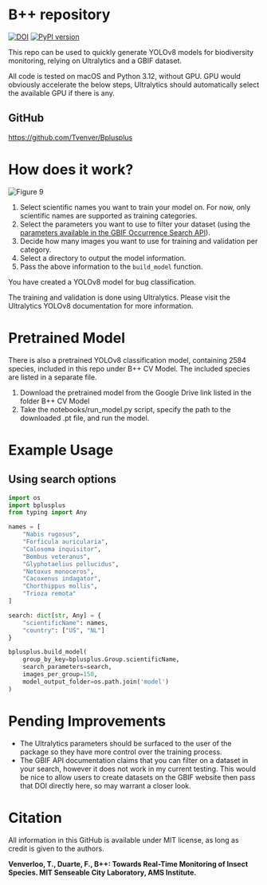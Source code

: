 # B++ repository

[![DOI](https://zenodo.org/badge/765250194.svg)](https://zenodo.org/badge/latestdoi/) 
[![PyPI version](https://badge.fury.io/py/bplusplus.svg)](https://badge.fury.io/py/bplusplus)

This repo can be used to quickly generate YOLOv8 models for biodiversity monitoring, relying on Ultralytics and a GBIF dataset.

All code is tested on macOS and Python 3.12, without GPU. GPU would obviously accelerate the below steps, Ultralytics should automatically select the available GPU if there is any.

## GitHub
https://github.com/Tvenver/Bplusplus


# How does it work?

![Figure 9](https://github.com/user-attachments/assets/a01f513b-0609-412d-a633-3aee1e5dded6)

1. Select scientific names you want to train your model on. For now, only scientific names are supported as training categories.
2. Select the parameters you want to use to filter your dataset (using the [parameters available in the GBIF Occurrence Search API](https://techdocs.gbif.org/en/openapi/v1/occurrence)).
3. Decide how many images you want to use for training and validation per category.
4. Select a directory to output the model information.
5. Pass the above information to the `build_model` function.

You have created a YOLOv8 model for bug classification.

The training and validation is done using Ultralytics. Please visit the Ultralytics YOLOv8 documentation for more information.

# Pretrained Model

There is also a pretrained YOLOv8 classification model, containing 2584 species, included in this repo under B++ CV Model. The included species are listed in a separate file.
1. Download the pretrained model from the Google Drive link listed in the folder B++ CV Model
2. Take the notebooks/run_model.py script, specify the path to the downloaded .pt file, and run the model.

# Example Usage
## Using search options
```python
import os
import bplusplus
from typing import Any

names = [
    "Nabis rugosus", 
    "Forficula auricularia",
    "Calosoma inquisitor",
    "Bombus veteranus",
    "Glyphotaelius pellucidus",
    "Notoxus monoceros",
    "Cacoxenus indagator",
    "Chorthippus mollis",
    "Trioza remota"
]

search: dict[str, Any] = {
    "scientificName": names,
    "country": ["US", "NL"]
}

bplusplus.build_model(
    group_by_key=bplusplus.Group.scientificName,
    search_parameters=search, 
    images_per_group=150,
    model_output_folder=os.path.join('model')
)
```

# Pending Improvements

* The Ultralytics parameters should be surfaced to the user of the package so they have more control over the training process.
* The GBIF API documentation claims that you can filter on a dataset in your search, however it does not work in my current testing. This would be nice to allow users to create datasets on the GBIF website then pass that DOI directly here, so may warrant a closer look.


# Citation

All information in this GitHub is available under MIT license, as long as credit is given to the authors.

**Venverloo, T., Duarte, F., B++: Towards Real-Time Monitoring of Insect Species. MIT Senseable City Laboratory, AMS Institute.**

